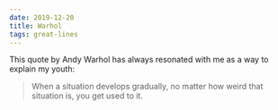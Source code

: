 ```yaml
---
date: 2019-12-20
title: Warhol
tags: great-lines
---
```



This quote by Andy Warhol has always resonated with me as a way to explain my youth:

> When a situation develops gradually, no matter how weird that situation is, you get used to it.

